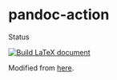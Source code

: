 # pandoc-action

Status

[![Build LaTeX document](https://github.com/jtiosue/pandoc-action/actions/workflows/main.yml/badge.svg)](https://github.com/jtiosue/pandoc-action/actions/workflows/main.yml)

Modified from [here](https://joshuacook.netlify.app/post/latex-github-action/).
